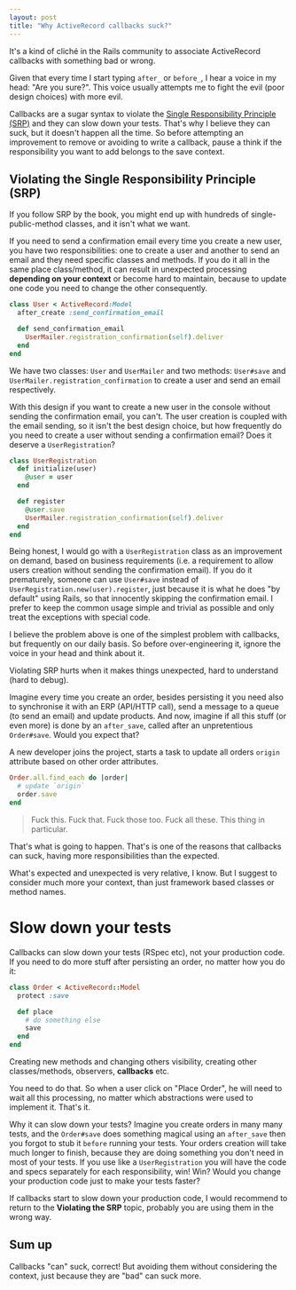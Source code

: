 ```yaml
---
layout: post
title: "Why ActiveRecord callbacks suck?"
---
```


It's a kind of cliché in the Rails community to associate ActiveRecord callbacks with something bad or wrong.

Given that every time I start typing `after_` or `before_`, I hear a voice in my head: "Are you sure?". This voice usually attempts me to fight the evil (poor design choices) with more evil.

Callbacks are a sugar syntax to violate the [Single Responsibility Principle (SRP)](https://en.wikipedia.org/wiki/Single_responsibility_principle) and they can slow down your tests. That's why I believe they can suck, but it doesn't happen all the time. So before attempting an improvement to remove or avoiding to write a callback, pause a think if the responsibility you want to add belongs to the save context.

## Violating the Single Responsibility Principle (SRP)

If you follow SRP by the book, you might end up with hundreds of single-public-method classes, and it isn't what we want.

If you need to send a confirmation email every time you create a new user, you have two responsibilities: one to create a user and another to send an email and they need specific classes and methods. If you do it all in the same place class/method, it can result in unexpected processing **depending on your context** or become hard to maintain, because to update one code you need to change the other consequently.

```ruby
class User < ActiveRecord:Model
  after_create :send_confirmation_email

  def send_confirmation_email
    UserMailer.registration_confirmation(self).deliver
  end
end
```

We have two classes: `User` and `UserMailer` and two methods: `User#save` and `UserMailer.registration_confirmation` to create a user and send an email respectively.

With this design if you want to create a new user in the console without sending the confirmation email, you can't. The user creation is coupled with the email sending, so it isn't the best design choice, but how frequently do you need to create a user without sending a confirmation email? Does it deserve a `UserRegistration`?

```ruby
class UserRegistration
  def initialize(user)
    @user = user
  end

  def register
    @user.save
    UserMailer.registration_confirmation(self).deliver
  end
end
```

Being honest, I would go with a `UserRegistration` class as an improvement on demand, based on business requirements (i.e. a requirement to allow users creation without sending the confirmation email). If you do it prematurely, someone can use `User#save` instead of `UserRegistration.new(user).register`, just because it is what he does "by default" using Rails, so that innocently skipping the confirmation email. I prefer to keep the common usage simple and trivial as possible and only treat the exceptions with special code.

I believe the problem above is one of the simplest problem with callbacks, but frequently on our daily basis. So before over-engineering it, ignore the voice in your head and think about it.

Violating SRP hurts when it makes things unexpected, hard to understand (hard to debug).

Imagine every time you create an order, besides persisting it you need also to synchronise it with an ERP (API/HTTP call), send a message to a queue (to send an email) and update products. And now, imagine if all this stuff (or even more) is done by an `after_save`, called after an unpretentious `Order#save`. Would you expect that?

A new developer joins the project, starts a task to update all orders `origin` attribute based on other order attributes.

```ruby
Order.all.find_each do |order|
  # update `origin`
  order.save
end
```

> Fuck this. Fuck that. Fuck those too. Fuck all these. This thing in particular.

That's what is going to happen. That's is one of the reasons that callbacks can suck, having more responsibilities than the expected.

What's expected and unexpected is very relative, I know. But I suggest to consider much more your context, than just framework based classes or method names.


# Slow down your tests

Callbacks can slow down your tests (RSpec etc), not your production code. If you need to do more stuff after persisting an order, no matter how you do it:

```ruby
class Order < ActiveRecord::Model
  protect :save

  def place
    # do something else
    save
  end
end
```

Creating new methods and changing others visibility, creating other classes/methods, observers, **callbacks** etc.

You need to do that. So when a user click on "Place Order", he will need to wait all this processing, no matter which abstractions were used to implement it. That's it.

Why it can slow down your tests? Imagine you create orders in many many tests, and the `Order#save` does something magical using an `after_save` then you forgot to stub it `before` running your tests. Your orders creation will take much longer to finish, because they are doing something you don't need in most of your tests. If you use like a `UserRegistration` you will have the code and specs separately for each responsibility, win! Win? Would you change your production code just to make your tests faster?

If callbacks start to slow down your production code, I would recommend to return to the **Violating the SRP** topic, probably you are using them in the wrong way.

## Sum up

Callbacks "can" suck, correct! But avoiding them without considering the context, just because they are "bad" can suck more.